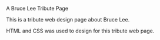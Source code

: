 A Bruce Lee Tribute Page

This is a tribute web design page about Bruce Lee.

HTML and CSS was used to design for this tribute web page.
